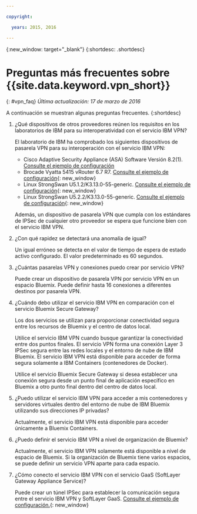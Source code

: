```yaml
---

copyright:

  years: 2015, 2016

---
```


{:new_window: target="_blank"}
{:shortdesc: .shortdesc}

# Preguntas más frecuentes sobre {{site.data.keyword.vpn_short}}
{: #vpn_faq}
*Última actualización: 17 de marzo de 2016*

A continuación se muestran algunas preguntas frecuentes.
{:shortdesc}

1. ¿Qué dispositivos de otros proveedores reúnen los requisitos en los laboratorios de IBM para su interoperatividad con el servicio IBM VPN?

	El laboratorio de IBM ha comprobado los siguientes dispositivos de pasarela VPN para su interoperación con el servicio IBM VPN:

	* Cisco Adaptive Security Appliance (ASA) Software Versión 8.2(1). [Consulte el ejemplo de configuración](vpn_onpremises.html#cisco) 
	* Brocade Vyatta 5415 vRouter 6.7 R7. [Consulte el ejemplo de configuración](vpn_onpremises.html#vyatta){: new_window}
	* Linux StrongSwan U5.1.2/K3.13.0-55-generic. [Consulte el ejemplo de configuración](vpn_onpremises.html#strongswan){: new_window}
	* Linux StrongSwan U5.2.2/K3.13.0-55-generic. [Consulte el ejemplo de configuración](vpn_onpremises.html#strongswan){: new_window}

	Además, un dispositivo de pasarela VPN que cumpla con los estándares de IPSec de cualquier otro proveedor se espera que funcione bien con el servicio IBM VPN.

2. ¿Con qué rapidez se detectará una anomalía de igual?
 
	Un igual erróneo se detecta en el valor de tiempo de espera de estado activo configurado. El valor predeterminado es 60 segundos.

3. ¿Cuántas pasarelas VPN y conexiones puedo crear por servicio VPN?
 
	Puede crear un dispositivo de pasarela VPN por servicio VPN en un espacio Bluemix. Puede definir hasta 16 conexiones a diferentes destinos por pasarela VPN. 

4. ¿Cuándo debo utilizar el servicio IBM VPN en comparación con el servicio Bluemix Secure Gateway?

	Los dos servicios se utilizan para proporcionar conectividad segura entre los recursos de Bluemix y el centro de datos local. 

	Utilice el servicio IBM VPN cuando busque garantizar la conectividad entre dos puntos finales. El servicio VPN forma una conexión Layer 3 IPSec segura entre las redes locales y el entorno de nube de IBM Bluemix. El servicio IBM VPN está disponible para acceder de forma segura solamente a IBM Containers (contenedores de Docker). 

	Utilice el servicio Bluemix Secure Gateway si desea establecer una conexión segura desde un punto final de aplicación específico en Bluemix a otro punto final dentro del centro de datos local. 

5. ¿Puedo utilizar el servicio IBM VPN para acceder a mis contenedores y servidores virtuales dentro del entorno de nube de IBM Bluemix utilizando sus direcciones IP privadas?
 
	Actualmente, el servicio IBM VPN está disponible para acceder únicamente a Bluemix Containers.

6. ¿Puedo definir el servicio IBM VPN a nivel de organización de Bluemix?

	Actualmente, el servicio IBM VPN solamente está disponible a nivel de espacio de Bluemix. Si la organización de Bluemix tiene varios espacios, se puede definir un servicio VPN aparte para cada espacio.

7. ¿Cómo conecto el servicio IBM VPN con el servicio GaaS (SoftLayer Gateway Appliance Service)?

	Puede crear un túnel IPSec para establecer la comunicación segura entre el servicio IBM VPN y SoftLayer GaaS. [Consulte el ejemplo de configuración.](vpn_onpremises.html#gaas){: new_window}
